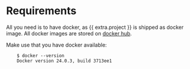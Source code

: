 # Requirements


All you need is to have docker, as {{ extra.project }} is shipped as docker image.
All docker images are stored on <a href="https://hub.docker.com/u/papermerge" class="external-link" target="_blank">docker hub</a>.

Make use that you have docker available:

        $ docker --version
        Docker version 24.0.3, build 3713ee1
